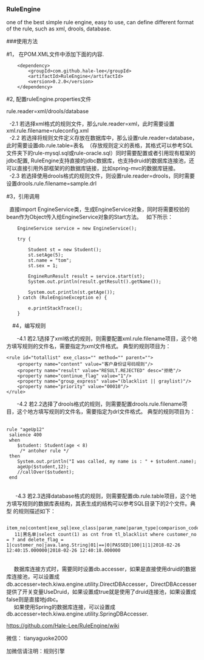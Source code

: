 ### RuleEngine
one of the best simple rule engine, easy to use, can define different format of the rule, such as xml, drools, database.

###使用方法

#1， 在POM.XML文件中添加下面的内容.

        <dependency>
            <groupId>com.github.hale-lee</groupId>
            <artifactId>RuleEngine</artifactId>
            <version>0.2.0</version>
        </dependency>


#2, 配置ruleEngine.properties文件

rule.reader=xml/drools/database

  -2.1 若选择xml格式的规则文件，那么rule.reader=xml，此时需要设置xml.rule.filename=ruleconfig.xml
     <br>
   -2.2 若选择将规则文件定义存放在数据库中，那么设置rule.reader=database，此时需要设置db.rule.table=表名  （存放规则定义的表格，其格式可以参考SQL文件夹下的rule-mysql.sql或rule-oracle.sql）同时需要配置或者引用现有框架的jdbc配置, RuleEngine支持直接的jdbc数据库，也支持druid的数据库连接池，还可以直接引用外部框架的的数据库链接，比如spring-mvc的数据库链接。
       <br>
   -2.3 若选择使用drools格式的规则文件，则设置rule.reader=drools，同时需要设置drools.rule.filename=sample.drl
       <br>

 #3，引用调用

   直接import EngineService类，生成EngineService对象，同时将需要校验的bean作为Object传入给EngineService对象的Start方法。
   如下所示：

		EngineService service = new EngineService();

		try {

			Student st = new Student();
			st.setAge(5);
			st.name = "tom";
			st.sex = 1;

			EngineRunResult result = service.start(st);
			System.out.println(result.getResult().getName());

			System.out.println(st.getAge());
		} catch (RuleEngineException e) {

			e.printStackTrace();
		}


     #4，编写规则
      
 <br>

        -4.1 若2.1选择了xml格式的规则，则需要配置xml.rule.filename项目，这个地方填写规则的文件名，需要指定为xml文件格式。
典型的规则项目为：

    <rule id="totallist" exe_class="" method="" parent="">
        <property name="content" value="客户身份证号码规则"/>
        <property name="result" value="RESULT.REJECTED" desc="拒绝"/>
        <property name="continue_flag" value="1"/>
        <property name="group_express" value="(blacklist || graylist)"/>
		<property name="priority" value="00010"/>
    </rule>

        -4.2 若2.2选择了drools格式的规则，则需要配置drools.rule.filename项目，这个地方填写规则的文件名，需要指定为drl文件格式。
典型的规则项目为：
      <br>

    rule "ageUp12"
	 salience 400
	 when
		$student: Student(age < 8)
		 /* antoher rule */
	 then
		System.out.println("I was called, my name is : " + $student.name);
		ageUp($student,12);
		//callOver($student);
	 end
 
	<br>
        -4.3 若2.3选择database格式的规则，则需要配置db.rule.table项目，这个地方填写规则的数据库表结构，其表生成的结构可以参考SQL目录下的2个文件。典型 的规则描述如下：
	       <br>

		item_no|content|exe_sql|exe_class|param_name|param_type|comparison_code|comparison_value|baseline|result|executor|priority|continue_flag|parent_item_no|group_express|remark|comments|enable_flag|create_time|update_time
	   11|黑名单|select count(1) as cnt from tl_blacklist where customer_no = ? and delete_flag = 1|customer_no|java.lang.String|01|==|0|PASSED|100|1|1|2018-02-26 12:40:15.000000|2018-02-26 12:40:18.000000

<br>
          &nbsp;&nbsp;&nbsp; &nbsp;数据库连接方式时，需要同时设置db.accesser，如果是直接使用druid的数据库连接池，可以设置成db.accesser=tech.kiwa.engine.utility.DirectDBAccesser，DirectDBAccesser提供了开关变量UseDruid，如果设置成true就是使用了druid连接池，如果设置成false则是直接地jdbc。
     <br> &nbsp;&nbsp;&nbsp;&nbsp;   如果使用Spring的数据库连接，可以设置成db.accesser=tech.kiwa.engine.utility.SpringDBAccesser.






https://github.com/Hale-Lee/RuleEngine/wiki

微信： tianyaguoke2000

加微信请注明：规则引擎
